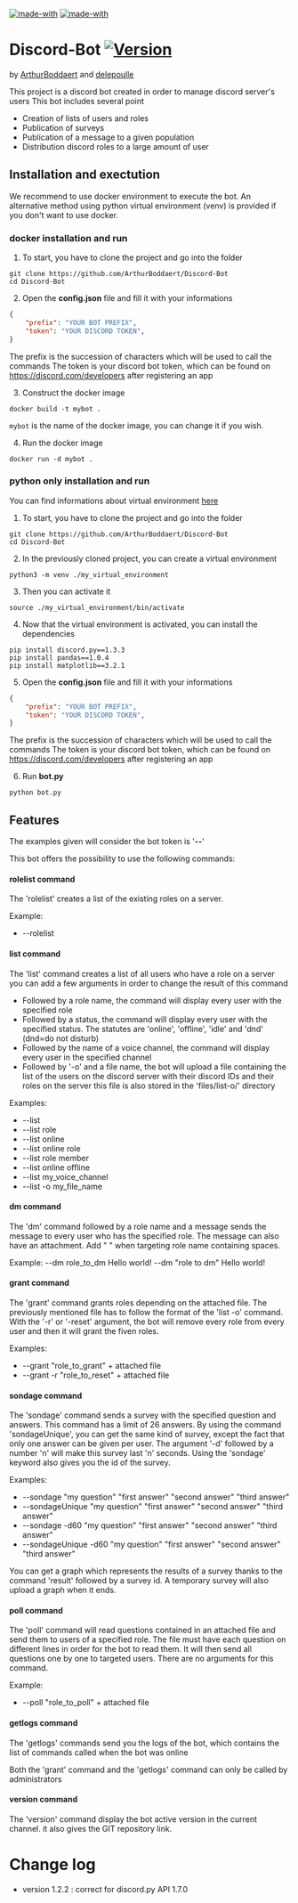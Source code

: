 [![made-with](https://img.shields.io/badge/Made%20with-Python_3.6_or_higher-1f425f.svg)](https://www.python.org/) [![made-with](https://img.shields.io/badge/Made%20with-Discord.py_1.3.3-1f425f.svg)](https://discordpy.readthedocs.io/en/latest/) 

# Discord-Bot [![Version](https://img.shields.io/badge/Version-1.0-yellow.svg)]()
by [ArthurBoddaert](https://github.com/ArthurBoddaert) and [delepoulle](https://github.com/delepoulle)

This project is a discord bot created in order to manage discord server's users
This bot includes several point
- Creation of lists of users and roles
- Publication of surveys
- Publication of a message to a given population
- Distribution discord roles to a large amount of user

## Installation and exectution

We recommend to use docker environment to execute the bot. An alternative method using python virtual environment (venv) is provided if you don't want to use docker.

### docker installation and run

1. To start, you have to clone the project and go into the folder
```
git clone https://github.com/ArthurBoddaert/Discord-Bot
cd Discord-Bot
```

2. Open the **config.json** file and fill it with your informations
```json
{
	"prefix": "YOUR BOT PREFIX",
	"token": "YOUR DISCORD TOKEN",
}
```
The prefix is the succession of characters which will be used to call the commands
The token is your discord bot token, which can be found on https://discord.com/developers after registering an app

3. Construct the docker image 
```
docker build -t mybot .
```

`mybot` is the name of the docker image, you can change it if you wish.

4. Run the docker image
```
docker run -d mybot .
```

### python only installation and run

You can find informations about virtual environment [here](https://docs.python.org/3/library/venv.html)

1. To start, you have to clone the project and go into the folder
```
git clone https://github.com/ArthurBoddaert/Discord-Bot
cd Discord-Bot
```

2. In the previously cloned project, you can create a virtual environment
```
python3 -m venv ./my_virtual_environment
```

3. Then you can activate it
```
source ./my_virtual_environment/bin/activate
```

4. Now that the virtual environment is activated, you can install the dependencies
```
pip install discord.py==1.3.3
pip install pandas==1.0.4
pip install matplotlib==3.2.1
```

5. Open the **config.json** file and fill it with your informations
```json
{
	"prefix": "YOUR BOT PREFIX",
	"token": "YOUR DISCORD TOKEN",
}
```
The prefix is the succession of characters which will be used to call the commands
The token is your discord bot token, which can be found on https://discord.com/developers after registering an app

6. Run **bot.py**
```
python bot.py
```

## Features

The examples given will consider the bot token is '**--**'

This bot offers the possibility to use the following commands:

#### rolelist command

The 'rolelist' creates a list of the existing roles on a server.

Example: 
- --rolelist

#### list command

The 'list' command creates a list of all users who have a role on a server
you can add a few arguments in order to change the result of this command
- Followed by a role name, the command will display every user with the specified role
- Followed by a status, the command will display every user with the specified status. The statutes are 'online', 'offline', 'idle' and 'dnd' (dnd=do not disturb)
- Followed by the name of a voice channel, the command will display every user in the specified channel
- Followed by '-o' and a file name, the bot will upload a file containing the list of the users on the discord server with their discord IDs and their roles on the server this file is also stored in the 'files/list-o/' directory

Examples:
- --list
- --list role
- --list online
- --list online role
- --list role member
- --list online offline
- --list my_voice_channel
- --list -o my_file_name

#### dm command

The 'dm' command followed by a role name and a message sends the message to every user who has the specified role. The message can also have an attachment.
Add " " when targeting role name containing spaces. 

Example:
	--dm role_to_dm Hello world!
	--dm "role to dm" Hello world!

#### grant command

The 'grant' command grants roles depending on the attached file. The previously mentioned file has to follow the format of the 'list -o' command.
With the '-r' or '-reset' argument, the bot will remove every role from every user and then it will grant the fiven roles.

Examples:
- --grant "role_to_grant"  + attached file
- --grant -r "role_to_reset" + attached file

#### sondage command

The 'sondage' command sends a survey with the specified question and answers.
This command has a limit of 26 answers.
By using the command 'sondageUnique', you can get the same kind of survey, except the fact that only one answer can be given per user.
The argument '-d' followed by a number 'n' will make this survey last 'n' seconds.
Using the 'sondage' keyword also gives you the id of the survey.

Examples:
- --sondage "my question" "first answer" "second answer" "third answer"  
- --sondageUnique "my question" "first answer" "second answer" "third answer"  
- --sondage -d60 "my question" "first answer" "second answer" "third answer"  
- --sondageUnique -d60 "my question" "first answer" "second answer" "third answer"  

You can get a graph which represents the results of a survey thanks to the command 'result' followed by a survey id. A temporary survey will also upload a graph when it ends.

#### poll command

The 'poll' command will read questions contained in an attached file and send them to users of a specified role.
The file must have each question on different lines in order for the bot to read them. It will then send all questions one by one to targeted users.
There are no arguments for this command.

Example:
- --poll "role_to_poll" + attached file

#### getlogs command

The 'getlogs' commands send you the logs of the bot, which contains the list of commands called when the bot was online

Both the 'grant' command and the 'getlogs' command can only be called by administrators

#### version command

The 'version' command display the bot active version in the current channel. it also gives the GIT repository link.

# Change log #

- version 1.2.2 : correct for discord.py API 1.7.0 